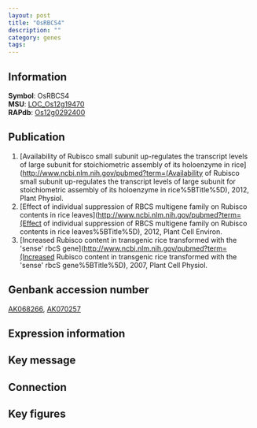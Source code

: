 ```yaml
---
layout: post
title: "OsRBCS4"
description: ""
category: genes
tags: 
---
```


## Information
__Symbol__: OsRBCS4  
__MSU__: [LOC_Os12g19470](http://rice.plantbiology.msu.edu/cgi-bin/ORF_infopage.cgi?orf=LOC_Os12g19470)  
__RAPdb__: [Os12g0292400](http://rapdb.dna.affrc.go.jp/viewer/gbrowse_details/irgsp1?name=Os12g0292400)  

## Publication
1. [Availability of Rubisco small subunit up-regulates the transcript levels of large subunit for stoichiometric assembly of its holoenzyme in rice](http://www.ncbi.nlm.nih.gov/pubmed?term=(Availability of Rubisco small subunit up-regulates the transcript levels of large subunit for stoichiometric assembly of its holoenzyme in rice%5BTitle%5D), 2012, Plant Physiol.
2. [Effect of individual suppression of RBCS multigene family on Rubisco contents in rice leaves](http://www.ncbi.nlm.nih.gov/pubmed?term=(Effect of individual suppression of RBCS multigene family on Rubisco contents in rice leaves%5BTitle%5D), 2012, Plant Cell Environ.
3. [Increased Rubisco content in transgenic rice transformed with the 'sense' rbcS gene](http://www.ncbi.nlm.nih.gov/pubmed?term=(Increased Rubisco content in transgenic rice transformed with the 'sense' rbcS gene%5BTitle%5D), 2007, Plant Cell Physiol.

## Genbank accession number
[AK068266](http://www.ncbi.nlm.nih.gov/nuccore/AK068266), [AK070257](http://www.ncbi.nlm.nih.gov/nuccore/AK070257)

## Expression information

## Key message

## Connection

## Key figures


